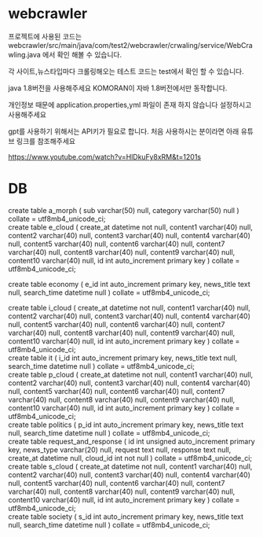 # webcrawler
프로젝트에 사용된 코드는 
webcrawler/src/main/java/com/test2/webcrawler/crwaling/service/WebCrawling.java
에서 확인 해볼 수 있습니다.

각 사이트,뉴스타입마다 크롤링해오는 테스트 코드는 test에서 확인 할 수 있습니다.

java 1.8버전을 사용해주세요
KOMORAN이 자바 1.8버전에서만 동작합니다.

개인정보 때문에 application.properties,yml 파일이 존재 하지 않습니다 설정하시고 사용해주세요

gpt를 사용하기 위해서는 API키가 필요로 합니다.
처음 사용하시는 분이라면 아래 유튜브 링크를 참조해주세요

https://www.youtube.com/watch?v=HlDkuFy8xRM&t=1201s



<h1>DB</h1>
create table a_morph
(
    sub      varchar(50) null,
    category varchar(50) null
)
    collate = utf8mb4_unicode_ci;
<br>
create table e_cloud
(
    create_at datetime    not null,
    content1  varchar(40) null,
    content2  varchar(40) null,
    content3  varchar(40) null,
    content4  varchar(40) null,
    content5  varchar(40) null,
    content6  varchar(40) null,
    content7  varchar(40) null,
    content8  varchar(40) null,
    content9  varchar(40) null,
    content10 varchar(40) null,
    id        int auto_increment
        primary key
)
    collate = utf8mb4_unicode_ci;
<br>    

create table economy
(
    e_id        int auto_increment
        primary key,
    news_title  text     null,
    search_time datetime null
)
    collate = utf8mb4_unicode_ci;
<br>

create table i_cloud
(
    create_at datetime    not null,
    content1  varchar(40) null,
    content2  varchar(40) null,
    content3  varchar(40) null,
    content4  varchar(40) null,
    content5  varchar(40) null,
    content6  varchar(40) null,
    content7  varchar(40) null,
    content8  varchar(40) null,
    content9  varchar(40) null,
    content10 varchar(40) null,
    id        int auto_increment
        primary key
)
    collate = utf8mb4_unicode_ci;
<br>
create table it
(
    i_id        int auto_increment
        primary key,
    news_title  text     null,
    search_time datetime null
)
    collate = utf8mb4_unicode_ci;
<br>
create table p_cloud
(
    create_at datetime    not null,
    content1  varchar(40) null,
    content2  varchar(40) null,
    content3  varchar(40) null,
    content4  varchar(40) null,
    content5  varchar(40) null,
    content6  varchar(40) null,
    content7  varchar(40) null,
    content8  varchar(40) null,
    content9  varchar(40) null,
    content10 varchar(40) null,
    id        int auto_increment
        primary key
)
    collate = utf8mb4_unicode_ci;
<br>
create table politics
(
    p_id        int auto_increment
        primary key,
    news_title  text     null,
    search_time datetime null
)
    collate = utf8mb4_unicode_ci;
<br>
create table request_and_response
(
    id        int unsigned auto_increment
        primary key,
    news_type varchar(20) null,
    request   text        null,
    response  text        null,
    create_at datetime    null,
    cloud_id  int         not null
)
    collate = utf8mb4_unicode_ci;
<br>
create table s_cloud
(
    create_at datetime    not null,
    content1  varchar(40) null,
    content2  varchar(40) null,
    content3  varchar(40) null,
    content4  varchar(40) null,
    content5  varchar(40) null,
    content6  varchar(40) null,
    content7  varchar(40) null,
    content8  varchar(40) null,
    content9  varchar(40) null,
    content10 varchar(40) null,
    id        int auto_increment
        primary key
)
    collate = utf8mb4_unicode_ci;
<br>
create table society
(
    s_id        int auto_increment
        primary key,
    news_title  text     null,
    search_time datetime null
)
    collate = utf8mb4_unicode_ci;
<br>

